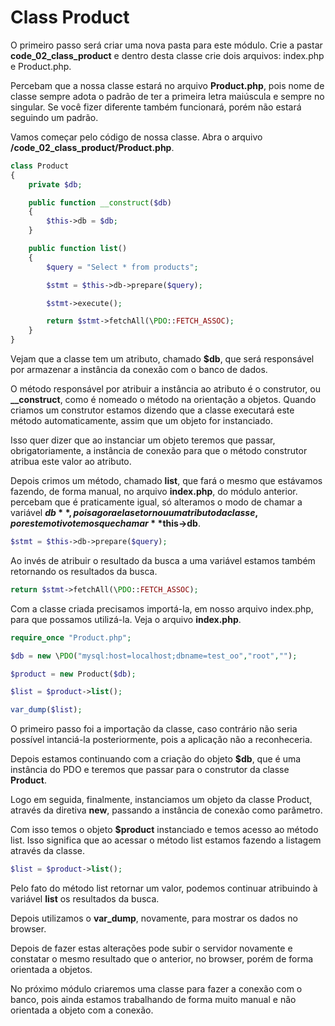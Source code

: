 # Class Product

O primeiro passo será criar uma nova pasta para este módulo. Crie a pastar **code_02_class_product** e dentro desta classe crie dois arquivos: index.php e Product.php.

Percebam que a nossa classe estará no arquivo **Product.php**, pois nome de classe sempre adota o padrão de ter a primeira letra maiúscula e sempre no singular. Se você fizer diferente também funcionará, porém não estará seguindo um padrão.

Vamos começar pelo código de nossa classe. Abra o arquivo **/code_02_class_product/Product.php**.

```php
class Product
{
    private $db;

    public function __construct($db)
    {
        $this->db = $db;
    }

    public function list()
    {
        $query = "Select * from products";

        $stmt = $this->db->prepare($query);

        $stmt->execute();

        return $stmt->fetchAll(\PDO::FETCH_ASSOC);
    }
}
```

Vejam que a classe tem um atributo, chamado **$db**, que será responsável por armazenar a instância da conexão com o banco de dados.

O método responsável por atribuir a instância ao atributo é o construtor, ou **__construct**, como é nomeado o método na orientação a objetos. Quando criamos um construtor estamos dizendo que a classe executará este método automaticamente, assim que um objeto for instanciado.

Isso quer dizer que ao instanciar um objeto teremos que passar, obrigatoriamente, a instância de conexão para que o método construtor atribua este valor ao atributo.

Depois crimos um método, chamado **list**, que fará o mesmo que estávamos fazendo, de forma manual, no arquivo **index.php**, do módulo anterior. percebam que é praticamente igual, só alteramos o modo de chamar a variável **$db**, pois agora ela se tornou um atributo da classe, por este motivo temos que chamar **$this->db**.

```php
$stmt = $this->db->prepare($query);
```

Ao invés de atribuir o resultado da busca a uma variável estamos também retornando os resultados da busca.

```php
return $stmt->fetchAll(\PDO::FETCH_ASSOC);
```

Com a classe criada precisamos importá-la, em nosso arquivo index.php, para que possamos utilizá-la. Veja o arquivo **index.php**.

```php
require_once "Product.php";

$db = new \PDO("mysql:host=localhost;dbname=test_oo","root","");

$product = new Product($db);

$list = $product->list();

var_dump($list);
```

O primeiro passo foi a importação da classe, caso contrário não seria possível intanciá-la posteriormente, pois a aplicação não a reconheceria.

Depois estamos continuando com a criação do objeto **$db**, que é uma instância do PDO e teremos que passar para o construtor da classe **Product**.

Logo em seguida, finalmente, instanciamos um objeto da classe Product, através da diretiva **new**, passando a instância de conexão como parâmetro.

Com isso temos o objeto **$product** instanciado e temos acesso ao método list. Isso significa que ao acessar o método list estamos fazendo a listagem através da classe.

```php
$list = $product->list();
```

Pelo fato do método list retornar um valor, podemos continuar atribuindo à variável **list** os resultados da busca.

Depois utilizamos o **var_dump**, novamente, para mostrar os dados no browser.

Depois de fazer estas alterações pode subir o servidor novamente e constatar o mesmo resultado que o anterior, no browser, porém de forma orientada a objetos.

No próximo módulo criaremos uma classe para fazer a conexão com o banco, pois ainda estamos trabalhando de forma muito manual e não orientada a objeto com a conexão.